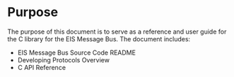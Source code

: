 # Purpose

The purpose of this document is to serve as a reference and user guide for the
C library for the EIS Message Bus. The document includes:

- EIS Message Bus Source Code README
- Developing Protocols Overview
- C API Reference
